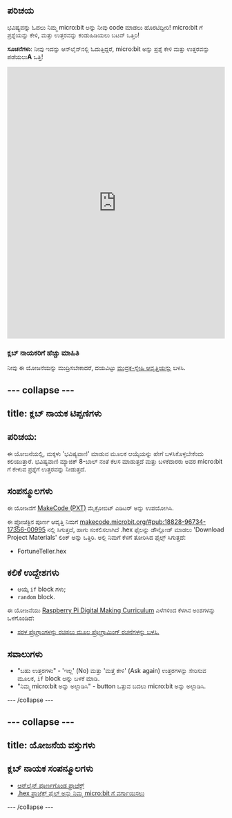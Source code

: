 ## ಪರಿಚಯ

ಭವಿಷ್ಯವನ್ನು ಓದಲು ನಿಮ್ಮ micro:bit ಅನ್ನು ನೀವು code ಮಾಡಲು ಹೊರಟಿದ್ದೀರಿ! micro:bit ಗೆ ಪ್ರಶ್ನೆಯನ್ನು ಕೇಳಿ, ಮತ್ತು ಉತ್ತರವನ್ನು ಕಂಡುಹಿಡಿಯಲು ಬಟನ್ ಒತ್ತಿರಿ!

**ಸೂಚನೆಗಳು**: ನೀವು ಇದನ್ನು ಆನ್‌ಲೈನ್‌ನಲ್ಲಿ ಓದುತ್ತಿದ್ದರೆ, micro:bit ಅನ್ನು ಪ್ರಶ್ನೆ ಕೇಳಿ ಮತ್ತು ಉತ್ತರವನ್ನು ಪಡೆಯಲು**A** ಒತ್ತಿ!

<div style="position:relative;height:0;padding-bottom:125%;overflow:hidden;"><iframe style="position:absolute;top:0;left:0;width:100%;height:100%;" src="https://makecode.microbit.org/---run?id=_X8jUAqb9mdfj" allowfullscreen="allowfullscreen" sandbox="allow-popups allow-scripts allow-same-origin" frameborder="0"></iframe></div>

### ಕ್ಲಬ್ ನಾಯಕರಿಗೆ ಹೆಚ್ಚು ಮಾಹಿತಿ

ನೀವು ಈ ಯೋಜನೆಯನ್ನು ಮುದ್ರಿಸಬೇಕಾದರೆ, ದಯವಿಟ್ಟು [ಮುದ್ರಕ-ಸ್ನೇಹಿ ಆವೃತ್ತಿಯನ್ನು](https://projects.raspberrypi.org/kn-IN/projects/fortune-teller/print) ಬಳಸಿ.

--- collapse ---
---
title: ಕ್ಲಬ್ ನಾಯಕ ಟಿಪ್ಪಣಿಗಳು
---

## ಪರಿಚಯ:

ಈ ಯೋಜನೆಯಲ್ಲಿ, ಮಕ್ಕಳು 'ಭವಿಷ್ಯವಾಣಿ' ಮಾಡುವ ಮೂಲಕ ಆಯ್ಕೆಯನ್ನು ಹೇಗೆ ಬಳಸಿಕೊಳ್ಳಬೇಕೆಂದು ಕಲಿಯುತ್ತಾರೆ. ಭವಿಷ್ಯವಾಣಿ ಮ್ಯಾಜಿಕ್ 8-ಬಾಲ್ ನಂತೆ ಕೆಲಸ ಮಾಡುತ್ತದೆ ಮತ್ತು ಬಳಕೆದಾರರು ಅವರ micro:bit ಗೆ ಕೇಳುವ ಪ್ರಶ್ನೆಗೆ ಉತ್ತರವನ್ನು ನೀಡುತ್ತದೆ.

## ಸಂಪನ್ಮೂಲಗಳು

ಈ ಯೋಜನೆಗೆ [MakeCode (PXT)](http://jumpto.cc/pxt-new) ಮೈಕ್ರೋಬಿಟ್ ಎಡಿಟರ್ ಅನ್ನು ಉಪಯೋಗಿಸಿ.

ಈ ಪ್ರೋಜೆಕ್ಟಿನ ಪೂರ್ಣ ಆವೃತ್ತಿ ನಿಮಗೆ [makecode.microbit.org/#pub:18828-96734-17356-00995](https://makecode.microbit.org/#pub:18828-96734-17356-00995) ನಲ್ಲಿ ಸಿಗುತ್ತದೆ, ಹಾಗು ಸಂಕಲಿಸಲಾಗಿದೆ .hex ಫೈಲನ್ನು ಡೌನ್ಲೋಡ್ ಮಾಡಲು 'Download Project Materials' ಲಿಂಕ್ ಅನ್ನು ಒತ್ತಿರಿ. ಅಲ್ಲಿ ನಿಮಗೆ ಕೆಳಗೆ ತೋರಿಸಿದ ಫೈಲ್ಸ್ ಸಿಗುತ್ತದೆ:

* FortuneTeller.hex

## ಕಲಿಕೆ ಉದ್ದೇಶಗಳು

* ಆಯ್ಕೆ `if` block ಗಳು;
* `random` block.

ಈ ಯೋಜನೆಯು [Raspberry Pi Digital Making Curriculum](http://rpf.io/curriculum) ಎಳೆಗಳಿಂದ ಕೆಳಗಿನ ಅಂಶಗಳನ್ನು ಒಳಗೊಂಡಿದೆ:

* [ಸರಳ ಪ್ರೊಗ್ರಾಂಗಳನ್ನು ರಚಿಸಲು ಮೂಲ ಪ್ರೋಗ್ರಾಮಿಂಗ್ ರಚನೆಗಳನ್ನು ಬಳಸಿ.](https://www.raspberrypi.org/curriculum/programming/creator)

## ಸವಾಲುಗಳು

* "ಬಹು ಉತ್ತರಗಳು" - 'ಇಲ್ಲ' (No) ಮತ್ತು 'ಮತ್ತೆ ಕೇಳಿ' (Ask again) ಉತ್ತರಗಳನ್ನು ಸೇರಿಸುವ ಮೂಲಕ, `if` block ಅನ್ನು ಬಳಕೆ ಮಾಡಿ.
* "ನಿಮ್ಮ micro:bit ಅನ್ನು ಅಲ್ಲಾಡಿಸಿ" - button ಒತ್ತುವ ಬದಲು micro:bit ಅನ್ನು ಅಲ್ಲಾಡಿಸಿ.

--- /collapse ---

--- collapse ---
---
title: ಯೋಜನೆಯ ವಸ್ತುಗಳು
---

## ಕ್ಲಬ್ ನಾಯಕ ಸಂಪನ್ಮೂಲಗಳು

* [ಆನ್‌ಲೈನ್ ಪೂರ್ಣಗೊಂಡ ಪ್ರಾಜೆಕ್ಟ್](https://makecode.microbit.org/#pub:18828-96734-17356-00995)
* [.hex ಪ್ರಾಜೆಕ್ಟ್ ಫೈಲ್ ಅನ್ನು ನಿಮ್ಮ micro:bit ‌ಗೆ ವರ್ಗಾಯಿಸಲು](resources/microbit-Fortune-Teller.hex)

--- /collapse ---